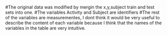 #The original data was modified by mergin the x,y,subject train and test sets into one.
#The variables Activity and Subject are identifiers 
#The rest of the variables are measurementes, I dont think it would be very useful to describe the content of each variable because I think that the names of the variables in the table are very intuitive.
